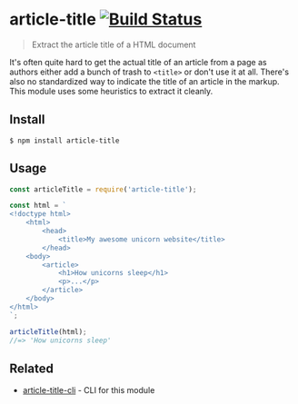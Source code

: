 # article-title [![Build Status](https://travis-ci.org/sindresorhus/article-title.svg?branch=master)](https://travis-ci.org/sindresorhus/article-title)

> Extract the article title of a HTML document

It's often quite hard to get the actual title of an article from a page as authors either add a bunch of trash to `<title>` or don't use it at all. There's also no standardized way to indicate the title of an article in the markup. This module uses some heuristics to extract it cleanly.


## Install

```
$ npm install article-title
```


## Usage

```js
const articleTitle = require('article-title');

const html = `
<!doctype html>
	<html>
		<head>
			<title>My awesome unicorn website</title>
		</head>
	<body>
		<article>
			<h1>How unicorns sleep</h1>
			<p>...</p>
		</article>
	</body>
</html>
`;

articleTitle(html);
//=> 'How unicorns sleep'
```


## Related

- [article-title-cli](https://github.com/sindresorhus/article-title-cli) - CLI for this module
